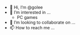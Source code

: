 - 👋 Hi, I’m @golee
- 👀 I’m interested in ...
  - PC games
- 💞️ I’m looking to collaborate on ...
- 📫 How to reach me ...

<!---
golee/golee is a ✨ special ✨ repository because its `README.md` (this file) appears on your GitHub profile.
You can click the Preview link to take a look at your changes.
--->
